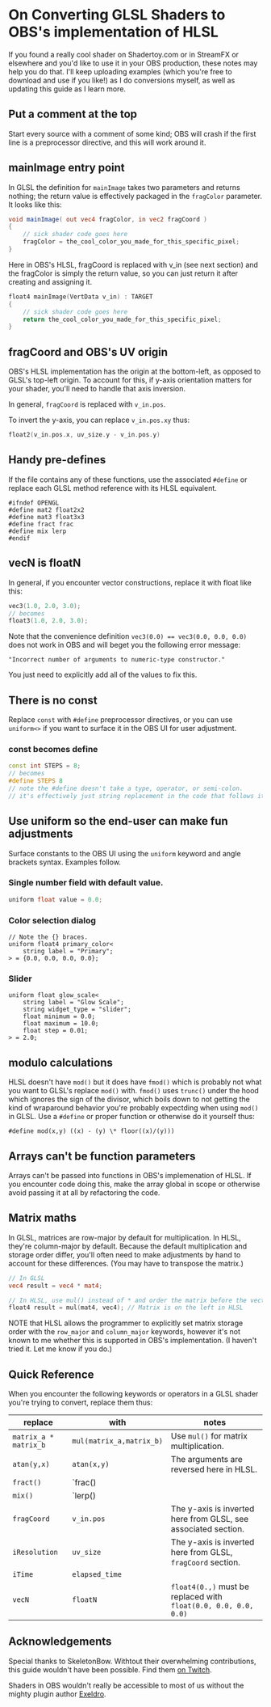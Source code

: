 # On Converting GLSL Shaders to OBS's implementation of HLSL

If you found a really cool shader on Shadertoy.com or in StreamFX or elsewhere and you'd like to use
it in your OBS production, these notes may help you do that. I'll keep uploading examples (which
you're free to download and use if you like!) as I do conversions myself, as well as updating this
guide as I learn more.

## Put a comment at the top

Start every source with a comment of some kind; OBS will crash if the first line is a preprocessor
directive, and this will work around it.

## mainImage entry point

In GLSL the definition for `mainImage` takes two parameters and returns nothing; the return value is
effectively packaged in the `fragColor` parameter. It looks like this:

```glsl
void mainImage( out vec4 fragColor, in vec2 fragCoord )
{
    // sick shader code goes here
    fragColor = the_cool_color_you_made_for_this_specific_pixel;
}
```

Here in OBS's HLSL, fragCoord is replaced with v_in (see next section) and the fragColor is simply
the return value, so you can just return it after creating and assigning it.

```cpp
float4 mainImage(VertData v_in) : TARGET
{
    // sick shader code goes here
    return the_cool_color_you_made_for_this_specific_pixel;
}
```

## fragCoord and OBS's UV origin

OBS's HLSL implementation has the origin at the bottom-left, as opposed to GLSL's top-left origin.
To account for this, if y-axis orientation matters for your shader, you'll need to handle that axis inversion.

In general, `fragCoord` is replaced with `v_in.pos`.

To invert the y-axis, you can replace `v_in.pos.xy` thus:

```cpp
float2(v_in.pos.x, uv_size.y - v_in.pos.y)
```

## Handy pre-defines

If the file contains any of these functions, use the associated `#define` or replace each GLSL
method reference with its HLSL equivalent.

```hlsl
#ifndef OPENGL
#define mat2 float2x2
#define mat3 float3x3
#define fract frac
#define mix lerp
#endif
```

## vecN is floatN

In general, if you encounter vector constructions, replace it with float like this:

```cpp
vec3(1.0, 2.0, 3.0);
// becomes
float3(1.0, 2.0, 3.0);
```

Note that the convenience definition `vec3(0.0) == vec3(0.0, 0.0, 0.0)` does not work in OBS and
will beget you the following error message:

```text
"Incorrect number of arguments to numeric-type constructor."
```

You just need to explicitly add all of the values to fix this.

## There is no const

Replace `const` with `#define` preprocessor directives, or you can use `uniform<>` if you want to
surface it in the OBS UI for user adjustment.

### const becomes define

```cpp
const int STEPS = 8;
// becomes
#define STEPS 8
// note the #define doesn't take a type, operator, or semi-colon.
// it's effectively just string replacement in the code that follows it.
```

## Use uniform so the end-user can make fun adjustments

Surface constants to the OBS UI using the `uniform` keyword and angle brackets syntax. Examples follow.

### Single number field with default value.

```cpp
uniform float value = 0.0;
```

### Color selection dialog

```hlsl
// Note the {} braces.
uniform float4 primary_color<
    string label = "Primary";
> = {0.0, 0.0, 0.0, 0.0};
```

### Slider

```hlsl
uniform float glow_scale<
    string label = "Glow Scale";
    string widget_type = "slider";
    float minimum = 0.0;
    float maximum = 10.0;
    float step = 0.01;
> = 2.0;
```

## modulo calculations

HLSL doesn't have `mod()` but it does have `fmod()` which is probably not what you want to GLSL's replace
`mod()` with. `fmod()` uses `trunc()` under the hood which ignores the sign of the divisor, which
boils down to not getting the kind of wraparound behavior you're probably expectding when using
`mod()` in GLSL. Use a `#define` or proper function or otherwise do it yourself thus:

```
#define mod(x,y) ((x) - (y) \* floor((x)/(y)))
```

## Arrays can't be function parameters

Arrays can't be passed into functions in OBS's implemenation of HLSL. If you encounter code doing
this, make the array global in scope or otherwise avoid passing it at all by refactoring the code.

## Matrix maths

In GLSL, matrices are row-major by default for multiplication. In HLSL, they're column-major by
default. Because the default multiplication and storage order differ, you'll often need to make
adjustments by hand to account for these differences. (You may have to transpose the matrix.)

```glsl
// In GLSL
vec4 result = vec4 * mat4;
```

```cpp
// In HLSL, use mul() instead of * and order the matrix before the vector
float4 result = mul(mat4, vec4); // Matrix is on the left in HLSL
```

NOTE that HLSL allows the programmer to explicitly set matrix storage order with the `row_major` and
`column_major` keywords, however it's not known to me whether this is supported in OBS's
implementation. (I haven't tried it. Let me know if you do.)

## Quick Reference

When you encounter the following keywords or operators in a GLSL shader you're trying to convert, replace them thus:

| replace               | with                     | notes                                                           |
| --------------------- | ------------------------ | --------------------------------------------------------------- |
| `matrix_a * matrix_b` | `mul(matrix_a,matrix_b)` | Use `mul()` for matrix multiplication.                          |
| `atan(y,x)`           | `atan(x,y)`              | The arguments are reversed here in HLSL.                        |
| `fract()`             | `frac()                  |                                                                 |
| `mix()`               | `lerp()                  |
| `fragCoord`           | `v_in.pos`               | The y-axis is inverted here from GLSL, see associated section.  |
| `iResolution`         | `uv_size`                | The y-axis is inverted here from GLSL, `fragCoord` section.     |
| `iTime`               | `elapsed_time`           |                                                                 |
| `vecN`                | `floatN`                 | `float4(0.,)` must be replaced with `float(0.0, 0.0, 0.0, 0.0)` |

## Acknowledgements

Special thanks to SkeletonBow. Withtout their overwhelming contributions, this guide wouldn't have
been possible. Find them [on Twitch](https://twitch.tv/skelzinator).

Shaders in OBS wouldn't really be accessible to most of us without the mighty plugin author
[Exeldro](https://github.com/exeldro).
